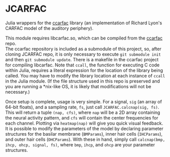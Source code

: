 # JCARFAC
Julia wrappers for the [ccarfac](https://github.com/analogouscircuit/ccarfac) library
(an implementation of Richard Lyon's CARFAC model of the auditory periphery).

This module requires libcarfac.so, which can be compiled from the [ccarfac](https://github.com/analogouscircuit/ccarfac) repo.  
The ccarfac repository is included as a submodule of this project, so, after cloning JCARFAC repo, it is only necessary to execute
`git submodule init` and then `git submodule update`.  There is a makefile in the ccarfac project for compiling
libcarfac.  Note that `ccall`, the function for executing C code within Julia, requires a literal expression
for the location of the library being called.  You may have to modify the library location at each instance of `ccall`
in the Julia module. (If the file structure used in this repo is preserved and you are running a *nix-like
OS, it is likely that modifications will not be necessary.)

Once setup is complete, usage is very simple.  For a signal, `sig` (an array of 64-bit floats), and a sampling rate, `fs`, 
just call `JCARFAC.calcnap(sig, fs)`.  This will return a tuple `(nap, cfs)`, where `nap` will be a 2D array containing
the neural activity pattern, and `cfs` will contain the center frequencies for each channel.  Plotting via `heatmap(nap)`
will give you quick visual feedback. It is possible to modify the parameters of the model by declaring parameter structures
for the basilar membrane (`BMParams`), inner hair cells (`IHCParams`), and outer hair cells (`OHCParams`).  With these in
hand, simply call `calcnap(bmp, ihcp, ohcp, signal, fs)`, where `bmp`, `ihcp`, and `ohcp` are your parameter structures.
